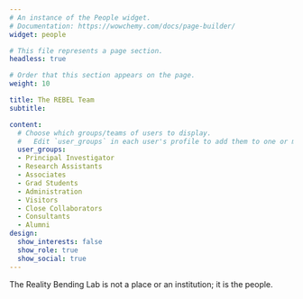 ```yaml
---
# An instance of the People widget.
# Documentation: https://wowchemy.com/docs/page-builder/
widget: people

# This file represents a page section.
headless: true

# Order that this section appears on the page.
weight: 10

title: The REBEL Team
subtitle:

content:
  # Choose which groups/teams of users to display.
  #   Edit `user_groups` in each user's profile to add them to one or more of these groups.
  user_groups:
  - Principal Investigator
  - Research Assistants
  - Associates
  - Grad Students
  - Administration
  - Visitors
  - Close Collaborators
  - Consultants
  - Alumni
design:
  show_interests: false
  show_role: true
  show_social: true
---
```


The Reality Bending Lab is not a place or an institution; it is the people.

<!-- My team and I are part of the [**Clinical Brain Lab'**](http://www.clinicalbrain.org/), in which we chart a new research direction. -->